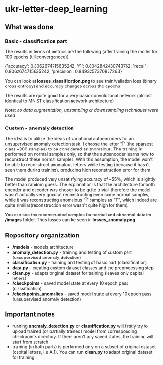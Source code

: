 # ukr-letter-deep_learning

## What was done

### Basic - classification part

The results in terms of metrics are the following (after training the model for 100 epochs (till convergencce))

{'accuracy': 0.8062674715635242, 'f1': 0.8042842430743762, 'recall': 0.8062674715635242, 'precision': 0.8493257370827263}

You can look at **losses_classification.png** to see train/valiation loss (binary cross-entropy) and accuracy changes across the epochs

The results are quite good for a very basic convolutional network (almost identical to MNIST classification network architecture)

*Note: no data augmentation, upsampling or downsampling techniques were used*

### Custom - anomaly detection

The idea is to utilize the ideas of variational autoencoders for an unsupervised anomaly detection task. I choose the letter "Ї" (the sparsest class ~300 samples) to be considered as anomalous.
The training is performed on normal samples only, so that the autoencoder learns how to reconstruct these normal samples. With this assumption, the model won't
be able to reconstruct anomalous letters while testing (because it hasn't seen them during training), producing high reconstruction error for them.

The model produced very unsatisfying accuracy of ~55%, which is slightly better than random guess. The explanation is that the architecture for both encoder and decoder 
was chosen to be quite trivial, therefore the model wasn't actually very good at reconstructing even some normal samples, while it was reconstructing
anomalous "Ї" samples as "Т", which indeed are quite similiar(reconstruction error wasn't quite high for them).

You can see the reconstructed samples for normal and abnormal data im **/images** folder.
Thes losses can be seen in **losses_anomaly.png**


## Repository organization

* **/models** - models architecture
* **anomaly_detection.py** - training and testing of custom part (unsupervised anomaly detection)
* **classification.py** - training and testing of basic part (classification)
* **data.py** - creating custom dataset classes and the preprocessing step
* **clean.py** - adapts original dataset for training (leaves only capital letters)
* **/checkpoints** - saved model state at every 10 epoch pass (classification)
* **/checkpoints_anomalies** - saved model state at every 10 epoch pass (unsupervised anomaly detection)

## Important notes

* running **anomaly_detection.py** or **classification.py** will firstly try to upload trained (or partially trained) model from corresponding checkpoints directory. If there aren't any saved states, the training will start from scratch
* training (in both parts) is performed only on a subset of original dataset (capital letters, i.e A_1). You can run **clean.py** to adapt original dataset for training


